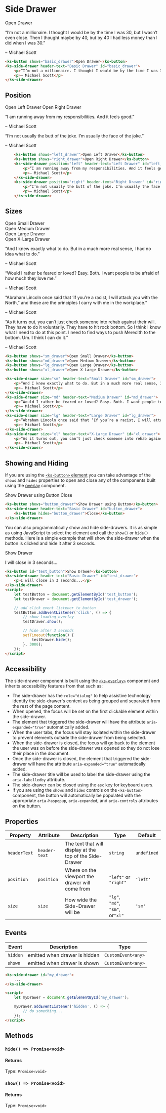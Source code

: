 # Side Drawer

<div class="my-xl">
    <ks-button shows="basic_drawer">Open Drawer</ks-button>
    <ks-side-drawer header-text="Basic Drawer" id="basic_drawer">
        <p>“I’m not a millionaire. I thought I would be by the time I was 30, but I wasn’t even close. Then I thought maybe by 40, but by 40 I had less money than I did when I was 30.”</p> 
        <p>– Michael Scott</p>
    </ks-side-drawer>
</div>

```html
<ks-button shows="basic_drawer">Open Drawer</ks-button>
<ks-side-drawer header-text="Basic Drawer" id="basic_drawer">
    <p>“I’m not a millionaire. I thought I would be by the time I was 30, but I wasn’t even close. Then I thought maybe by 40, but by 40 I had less money than I did when I was 30.”</p> 
    <p>– Michael Scott</p>
</ks-side-drawer>
```

## Position

<div class="my-xl">
    <ks-button shows="left_drawer">Open Left Drawer</ks-button>
    <ks-button shows="right_drawer">Open Right Drawer</ks-button>
    <ks-side-drawer position="left" header-text="Left Drawer" id="left_drawer">
        <p>“I am running away from my responsibilities. And it feels good.”</p> 
        <p>– Michael Scott</p>
    </ks-side-drawer>
    <ks-side-drawer position="right" header-text="Right Drawer" id="right_drawer">
        <p>“I’m not usually the butt of the joke. I’m usually the face of the joke.”</p> 
        <p>– Michael Scott</p>
    </ks-side-drawer>
</div>

```html
    <ks-button shows="left_drawer">Open Left Drawer</ks-button>
    <ks-button shows="right_drawer">Open Right Drawer</ks-button>
    <ks-side-drawer position="left" header-text="Left Drawer" id="left_drawer">
        <p>“I am running away from my responsibilities. And it feels good.”</p> 
        <p>– Michael Scott</p>
    </ks-side-drawer>
    <ks-side-drawer position="right" header-text="Right Drawer" id="right_drawer">
        <p>“I’m not usually the butt of the joke. I’m usually the face of the joke.”</p> 
        <p>– Michael Scott</p>
    </ks-side-drawer>
```

## Sizes

<div class="my-xl">
    <ks-button class="mb-md" shows="sm_drawer">Open Small Drawer</ks-button><br>
    <ks-button class="mb-md" shows="md_drawer">Open Medium Drawer</ks-button><br>
    <ks-button class="mb-md" shows="lg_drawer">Open Large Drawer</ks-button><br>
    <ks-button class="mb-md" shows="xl_drawer">Open X-Large Drawer</ks-button>
    <ks-side-drawer size="sm" header-text="Small Drawer" id="sm_drawer">
        <p>“And I knew exactly what to do. But in a much more real sense, I had no idea what to do.”</p> 
        <p>– Michael Scott</p>
    </ks-side-drawer>
    <ks-side-drawer size="md" header-text="Medium Drawer" id="md_drawer">
        <p>“Would I rather be feared or loved? Easy. Both. I want people to be afraid of how much they love me.”</p> 
        <p>– Michael Scott</p>
    </ks-side-drawer>
    <ks-side-drawer size="lg" header-text="Large Drawer" id="lg_drawer">
        <p>“Abraham Lincoln once said that ‘If you’re a racist, I will attack you with the North,” and these are the principles I carry with me in the workplace.”</p> 
        <p>– Michael Scott</p>
    </ks-side-drawer>
    <ks-side-drawer size="xl" header-text="X-Large Drawer" id="xl_drawer">
        <p>“As it turns out, you can’t just check someone into rehab against their will. They have to do it voluntarily. They have to hit rock bottom. So I think I know what I need to do at this point. I need to find ways to push Meredith to the bottom. Um. I think I can do it.”</p> 
        <p>– Michael Scott</p>
    </ks-side-drawer>
</div>

```html
<ks-button shows="sm_drawer">Open Small Drawer</ks-button>
<ks-button shows="md_drawer">Open Medium Drawer</ks-button>
<ks-button shows="lg_drawer">Open Large Drawer</ks-button>
<ks-button shows="xl_drawer">Open X-Large Drawer</ks-button>

<ks-side-drawer size="sm" header-text="Small Drawer" id="sm_drawer">
    <p>“And I knew exactly what to do. But in a much more real sense, I had no idea what to do.”</p> 
    <p>– Michael Scott</p>
</ks-side-drawer>
<ks-side-drawer size="md" header-text="Medium Drawer" id="md_drawer">
    <p>“Would I rather be feared or loved? Easy. Both. I want people to be afraid of how much they love me.”</p> 
    <p>– Michael Scott</p>
</ks-side-drawer>
<ks-side-drawer size="lg" header-text="Large Drawer" id="lg_drawer">
    <p>“Abraham Lincoln once said that ‘If you’re a racist, I will attack you with the North,” and these are the principles I carry with me in the workplace.”</p> 
    <p>– Michael Scott</p>
</ks-side-drawer>
<ks-side-drawer size="xl" header-text="X-Large Drawer" id="xl_drawer">
    <p>“As it turns out, you can’t just check someone into rehab against their will. They have to do it voluntarily. They have to hit rock bottom. So I think I know what I need to do at this point. I need to find ways to push Meredith to the bottom. Um. I think I can do it.”</p> 
    <p>– Michael Scott</p>
</ks-side-drawer>
```

## Showing and Hiding

If you are using the [`<ks-button>` element](/components/button.html) you can take advantage of the `shows` and `hides` properties to open and close any of the components built using the [overlay](/components/overlay.html) component.

<div class="my-xl">
    <ks-button shows="button_drawer">Show Drawer using Button</ks-button>
    <ks-side-drawer header-text="Basic Drawer" id="button_drawer">
        <ks-button class="" hides="button_drawer">Close</ks-button>
    </ks-side-drawer>
</div>

```html
<ks-button shows="button_drawer">Show Drawer using Button</ks-button>
<ks-side-drawer header-text="Basic Drawer" id="button_drawer">
    <ks-button hides="button_drawer">Close</ks-button>
</ks-side-drawer>
```

You can also programmatically show and hide side-drawers. It is as simple as using JavaScript to select the element and call the `show()` or `hide()` methods. Here is a simple example that will show the side-drawer when the button is clicked and hide it after 3 seconds.

<div class="my-xl">
    <ks-button id="test_button">Show Drawer</ks-button>
    <ks-side-drawer header-text="Basic Drawer" id="test_drawer">
        <p>I will close in 3 seconds...</p>
    </ks-side-drawer>
    <script>
        (function(){
            let testButton = document.getElementById('test_button');
            let testDrawer = document.getElementById('test_drawer');
            testButton.addEventListener('click', () => {
                testDrawer.show();
                setTimeout(function() {
                    testDrawer.hide();
                }, 3000);
            });
        })();
    </script>
</div>

```html
<ks-button id="test_button">Show Drawer</ks-button>
<ks-side-drawer header-text="Basic Drawer" id="test_drawer">
    <p>I will close in 3 seconds...</p>
</ks-side-drawer>
<script>
    let testButton = document.getElementById('test_button');
    let testDrawer = document.getElementById('test_drawer');

    // add click event listener to button
    testButton.addEventListener('click', () => {
        // show loading overlay
        testDrawer.show();

        // hide after 3 seconds
        setTimeout(function() {
            testDrawer.hide();
        }, 3000);
    });
</script>
```

## Accessibility

The side-drawer component is built using the [`<ks-overlay>`](/components/overlay.html) component and inherits accessibility features from that such as:

- The side-drawer has the `role="dialog"` to help assistive technology identify the side-drawer's content as being grouped and separated from the rest of the page content.
- When opened, the focus will be set on the first clickable element within the side-drawer.
- The element that triggered the side-drawer will have the attribute `aria-expanded="true"` automatically added.
- When the user tabs, the focus will stay isolated within the side-drawer to prevent elements outside the side-drawer from being selected.
- When the side-drawer is closed, the focus will go back to the element the user was on before the side-drawer was opened so they do not lose their place in the document.
- Once the side-drawer is closed, the element that triggered the side-drawer will have the attribute `aria-expanded="true"` automatically added.
- The side-drawer title will be used to label the side-drawer using the `aria-labelledby` attribute.
- The side-drawer can be closed using the `esc` key for keyboard users.
- If you are using the `shows` and `hides` controls on the `<ks-button>` component, the button will automatically be populated with the appropriate `aria-haspopup`, `aria-expanded`, and `aria-controls` attributes on the button.

## Properties

| Property     | Attribute     | Description | Type                             | Default     |
| ------------ | ------------- | ----------- | -------------------------------- | ----------- |
| `headerText` | `header-text` | The text that will display at the top of the Side-Drawer            | `string` | `undefined` |
| `position`   | `position`    | Where on the viewport the drawer will come from            | `"left"` or `"right"`            | `'left'`    |
| `size`       | `size`        | How wide the Side-Drawer will be            | `"lg"`, `"md"`, `"sm"`, or`"xl"` | `'sm'`      |

## Events

| Event    | Description                    | Type               |
| -------- | ------------------------------ | ------------------ |
| `hidden` | emitted when drawer is hidden   | `CustomEvent<any>` |
| `shown`  | emitted when drawer is shown    | `CustomEvent<any>` |

```html
<ks-side-drawer id="my_drawer">
    ...
</ks-side-drawer>

<script>
    let myDrawer = document.getElementById('my_drawer');

    myDrawer.addEventListener('hidden', () => {
        // do something...
    });
</script>
```

## Methods

### `hide() => Promise<void>`

#### Returns

Type: `Promise<void>`

### `show() => Promise<void>`

#### Returns

Type: `Promise<void>`
